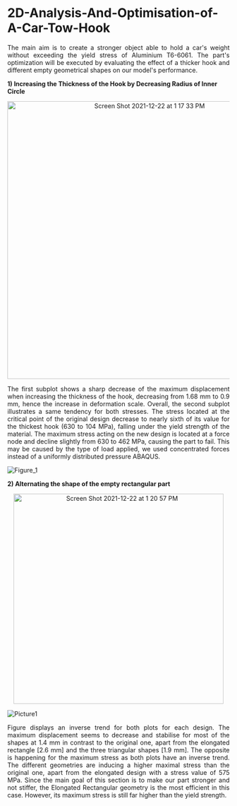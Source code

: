 # 2D-Analysis-And-Optimisation-of-A-Car-Tow-Hook
<p align="justify">
The main aim is to create a stronger object able to hold a car's weight without exceeding the yield stress of Aluminium T6-6061. The part's optimization will be executed by evaluating the effect of a thicker hook and different empty geometrical shapes on our model's performance. 
</p>

**1)	Increasing the Thickness of the Hook by Decreasing Radius of Inner Circle**

<p align="center">
<img width="629" alt="Screen Shot 2021-12-22 at 1 17 33 PM" src="https://user-images.githubusercontent.com/70657426/147084797-4d47f4ef-a50f-498b-8ba9-227301f8cf95.png">
</p>

<p align="justify">
The first subplot shows a sharp decrease of the maximum displacement when increasing the thickness of the hook, decreasing from 1.68 mm to 0.9 mm, hence the increase in deformation scale. Overall, the second subplot illustrates a same tendency for both stresses. The stress located at the critical point of the original design decrease to nearly sixth of its value for the thickest hook (630 to 104 MPa), falling under the yield strength of the material. The maximum stress acting on the new design is located at a force node and decline slightly from 630 to 462 MPa, causing the part to fail. This may be caused by the type of load applied, we used concentrated forces instead of a uniformly distributed pressure ABAQUS.
</p>

<p align="center">
  
![Figure_1](https://user-images.githubusercontent.com/70657426/147084862-aac721b7-1fb0-4367-b1a0-46f7aaa02b94.png)
  
</p>

**2)	Alternating the shape of the empty rectangular part**

<p align="center">
<img width="476" alt="Screen Shot 2021-12-22 at 1 20 57 PM" src="https://user-images.githubusercontent.com/70657426/147085202-bf26f791-e240-4ce6-972d-699a164000cf.png">
</p>

<p align="center">
  
![Picture1](https://user-images.githubusercontent.com/70657426/147085401-786ac8c9-9f0f-4bfe-81de-6489dd2c6718.png)

</p>

<p align="justify">
Figure displays an inverse trend for both plots for each design. The maximum displacement seems to decrease and stabilise for most of the shapes at 1.4 mm in contrast to the original one, apart from the elongated rectangle [2.6 mm] and the three triangular shapes [1.9 mm]. 
The opposite is happening for the maximum stress as both plots have an inverse trend. The different geometries are inducing a higher maximal stress than the original one, apart from the elongated design with a stress value of 575 MPa.
Since the main goal of this section is to make our part stronger and not stiffer, the Elongated Rectangular geometry is the most efficient in this case. However, its maximum stress is still far higher than the yield strength.
</p>
